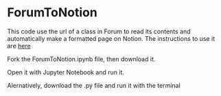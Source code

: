 # ForumToNotion

This code use the url of a class in Forum to read its contents and automatically make a formatted page on Notion. The instructions to use it are [here](https://www.notion.so/felipesworkshop/Automatic-Forum-to-Notion-b8ae11a242f84694b61344904bcb76ce)

Fork the ForumToNotion.ipynb file, then download it.

Open it with Jupyter Notebook and run it.

Alernatively, download the .py file and run it with the terminal
